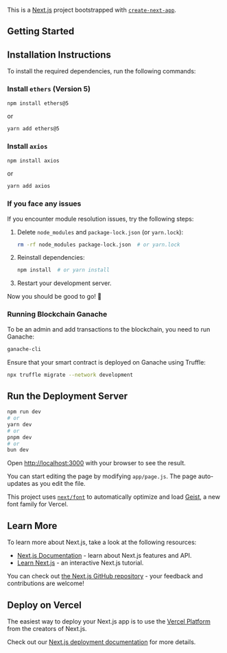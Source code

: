 This is a [Next.js](https://nextjs.org) project bootstrapped with [`create-next-app`](https://github.com/vercel/next.js/tree/canary/packages/create-next-app).

## Getting Started

## Installation Instructions

To install the required dependencies, run the following commands:

### Install `ethers` (Version 5)

```sh
npm install ethers@5
```

or

```sh
yarn add ethers@5
```

### Install `axios`

```sh
npm install axios
```

or

```sh
yarn add axios
```

### If you face any issues

If you encounter module resolution issues, try the following steps:

1. Delete `node_modules` and `package-lock.json` (or `yarn.lock`):

   ```sh
   rm -rf node_modules package-lock.json  # or yarn.lock
   ```

2. Reinstall dependencies:

   ```sh
   npm install  # or yarn install
   ```

3. Restart your development server.

Now you should be good to go! 🚀

### Running Blockchain Ganache

To be an admin and add transactions to the blockchain, you need to run Ganache:

```sh
ganache-cli
```

Ensure that your smart contract is deployed on Ganache using Truffle:

```sh
npx truffle migrate --network development
```

## Run the Deployment Server

```bash
npm run dev
# or
yarn dev
# or
pnpm dev
# or
bun dev
```

Open [http://localhost:3000](http://localhost:3000) with your browser to see the result.

You can start editing the page by modifying `app/page.js`. The page auto-updates as you edit the file.

This project uses [`next/font`](https://nextjs.org/docs/app/building-your-application/optimizing/fonts) to automatically optimize and load [Geist](https://vercel.com/font), a new font family for Vercel.

## Learn More

To learn more about Next.js, take a look at the following resources:

- [Next.js Documentation](https://nextjs.org/docs) - learn about Next.js features and API.
- [Learn Next.js](https://nextjs.org/learn) - an interactive Next.js tutorial.

You can check out [the Next.js GitHub repository](https://github.com/vercel/next.js) - your feedback and contributions are welcome!

## Deploy on Vercel

The easiest way to deploy your Next.js app is to use the [Vercel Platform](https://vercel.com/new?utm_medium=default-template&filter=next.js&utm_source=create-next-app&utm_campaign=create-next-app-readme) from the creators of Next.js.

Check out our [Next.js deployment documentation](https://nextjs.org/docs/app/building-your-application/deploying) for more details.
